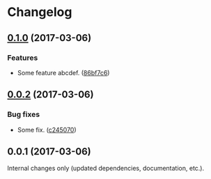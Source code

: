 Changelog
=========

## [0.1.0](https://github.com/Reinmar/ckeditor5-b/compare/v0.0.2...v0.1.0) (2017-03-06)

### Features

* Some feature abcdef. ([86bf7c6](https://github.com/Reinmar/ckeditor5-b/commit/86bf7c6))


## [0.0.2](https://github.com/Reinmar/ckeditor5-b/compare/v0.0.1...v0.0.2) (2017-03-06)

### Bug fixes

* Some fix. ([c245070](https://github.com/Reinmar/ckeditor5-b/commit/c245070))


## 0.0.1 (2017-03-06)

Internal changes only (updated dependencies, documentation, etc.).
